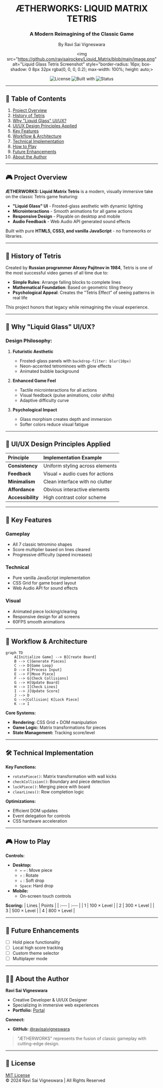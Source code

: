 <div align="center">

<h1>ÆTHERWORKS: LIQUID MATRIX TETRIS</h1>
<h3>A Modern Reimagining of the Classic Game</h3>
<p>By Ravi Sai Vigneswara</p>

<img src="https://github.com/ravisairockey/Liquid_Matrix/blob/main/image.png" alt="Liquid Glass Tetris Screenshot" style="border-radius: 16px; box-shadow: 0 8px 32px rgba(0, 0, 0, 0.2); max-width: 100%; height: auto;>

<p>
    <img src="https://img.shields.io/badge/License-MIT-blue.svg" alt="License">
    <img src="https://img.shields.io/badge/Built%20with-HTML5%20%7C%20CSS3%20%7C%20JS-orange.svg" alt="Built with">
    <img src="https://img.shields.io/badge/Status-In%20Development-brightgreen.svg" alt="Status">
</p>
</div>

---

## 📜 Table of Contents
1. [Project Overview](#-project-overview)
2. [History of Tetris](#-history-of-tetris)
3. [Why "Liquid Glass" UI/UX?](#-why-liquid-glass-uiux)
4. [UI/UX Design Principles Applied](#-uiux-design-principles-applied)
5. [Key Features](#-key-features)
6. [Workflow & Architecture](#-workflow--architecture)
7. [Technical Implementation](#-technical-implementation)
8. [How to Play](#-how-to-play)
9. [Future Enhancements](#-future-enhancements)
10. [About the Author](#-about-the-author)

---

## 🎮 Project Overview
**ÆTHERWORKS: Liquid Matrix Tetris** is a modern, visually immersive take on the classic Tetris game featuring:

- **"Liquid Glass" UI** - Frosted-glass aesthetic with dynamic lighting
- **Microinteractions** - Smooth animations for all game actions
- **Responsive Design** - Playable on desktop and mobile
- **Audio Feedback** - Web Audio API generated sound effects

Built with pure **HTML5, CSS3, and vanilla JavaScript** - no frameworks or libraries.

---

## 📜 History of Tetris
Created by **Russian programmer Alexey Pajitnov in 1984**, Tetris is one of the most successful video games of all time due to:

- **Simple Rules**: Arrange falling blocks to complete lines
- **Mathematical Foundation**: Based on geometric tiling theory
- **Psychological Appeal**: Creates the "Tetris Effect" of seeing patterns in real life

This project honors that legacy while reimagining the visual experience.

---

## 🪩 Why "Liquid Glass" UI/UX?

### Design Philosophy:
1.  **Futuristic Aesthetic**
    -   Frosted-glass panels with `backdrop-filter: blur(10px)`
    -   Neon-accented tetrominoes with glow effects
    -   Animated bubble background

2.  **Enhanced Game Feel**
    -   Tactile microinteractions for all actions
    -   Visual feedback (pulse animations, color shifts)
    -   Adaptive difficulty curve

3.  **Psychological Impact**
    -   Glass morphism creates depth and immersion
    -   Softer colors reduce visual fatigue

---

## 🎨 UI/UX Design Principles Applied

| Principle | Implementation Example |
| :--- | :--- |
| **Consistency** | Uniform styling across elements |
| **Feedback** | Visual + audio cues for actions |
| **Minimalism** | Clean interface with no clutter |
| **Affordance** | Obvious interactive elements |
| **Accessibility**| High contrast color scheme |

---

## 🚀 Key Features

### Gameplay
- All 7 classic tetromino shapes
- Score multiplier based on lines cleared
- Progressive difficulty (speed increases)

### Technical
- Pure vanilla JavaScript implementation
- CSS Grid for game board layout
- Web Audio API for sound effects

### Visual
- Animated piece locking/clearing
- Responsive design for all screens
- 60FPS smooth animations

---

## 🔧 Workflow & Architecture

```mermaid
graph TD
    A[Initialize Game] --> B[Create Board]
    B --> C[Generate Pieces]
    C --> D{Game Loop}
    D --> E[Process Input]
    E --> F[Move Piece]
    F --> G[Check Collisions]
    G --> H[Update Board]
    H --> I[Check Lines]
    I --> J[Update Score]
    J --> D
    G -->|Collision| K[Lock Piece]
    K --> I
```

**Core Systems:**

-   **Rendering:** CSS Grid + DOM manipulation
-   **Game Logic:** Matrix transformations for pieces
-   **State Management:** Tracking score/level

---

## 🛠 Technical Implementation
**Key Functions:**

-   `rotatePiece()`: Matrix transformation with wall kicks
-   `checkCollision()`: Boundary and piece detection
-   `lockPiece()`: Merging piece with board
-   `clearLines()`: Row completion logic

**Optimizations:**

-   Efficient DOM updates
-   Event delegation for controls
-   CSS hardware acceleration

---

## 🎮 How to Play
**Controls:**

-   **Desktop:**
    -   `←` `→` : Move piece
    -   `↑` : Rotate
    -   `↓` : Soft drop
    -   `Space`: Hard drop
-   **Mobile:**
    -   On-screen touch controls

**Scoring:**
| Lines | Points |
| :--- | :--- |
| 1 | 100 × Level |
| 2 | 300 × Level |
| 3 | 500 × Level |
| 4 | 800 × Level |

---

## 🔮 Future Enhancements

-   [ ] Hold piece functionality
-   [ ] Local high score tracking
-   [ ] Custom theme selector
-   [ ] Multiplayer mode

---

## 👨‍💻 About the Author

**Ravi Sai Vigneswara**

-   Creative Developer & UI/UX Designer
-   Specializing in immersive web experiences
-   **Portfolio:** [Portal](https://ravisairockey.github.io/Game-Proto/)

**Connect:**

-   **GitHub:** [@ravisaivigneswara](https://github.com/ravisaivigneswara)

> "ÆTHERWORKS" represents the fusion of classic gameplay with cutting-edge design.

---

## 📜 License
[MIT License](LICENSE)
<br>
© 2024 Ravi Sai Vigneswara | All Rights Reserved
